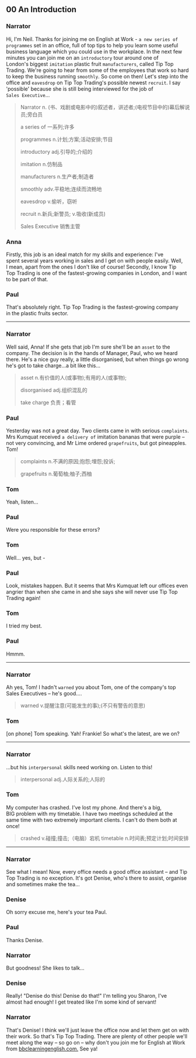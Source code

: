 00 An Introduction
- 

### Narrator
Hi, I'm Neil. Thanks for joining me on English at Work - `a new series of programmes` set in an office, full of top tips to help you learn some useful business language which you could use in the workplace. In the next few minutes you can join me on an `introductory` tour around one of London's biggest `imitation` plastic fruit `manufacturers`, called Tip Top Trading. We're going to hear from some of the employees that work so hard to keep the business running `smoothly`. So come on then! Let's step into the office and `eavesdrop` on Tip Top Trading's possible newest `recruit`. I say 'possible' because she is still being interviewed for the job of `Sales Executive`…
> Narrator n. (书、戏剧或电影中的)叙述者，讲述者;(电视节目中的)幕后解说员;旁白员
> 
> a series of 一系列;许多 
> 
> programmes n.计划;方案;活动安排;节目 
> 
> introductory adj.引导的;介绍的
> 
> imitation n.仿制品
> 
> manufacturers n.生产者;制造者
> 
> smoothly adv.平稳地;连续而流畅地
> 
> eavesdrop v.偷听，窃听
> 
> recruit n.新兵;新警员; v.吸收(新成员)
> 
> Sales Executive 销售主管

### Anna
Firstly, this job is an ideal match for my skills and experience: I've spent several years working in sales and I get on with people easily. Well, I mean, apart from the ones I don't like of course! Secondly, I know Tip Top Trading is one of the fastest-growing companies in London, and I want to be part of that.

### Paul
That's absolutely right. Tip Top Trading is the fastest-growing company in the plastic fruits sector.


--- 
### Narrator
Well said, Anna! If she gets that job I'm sure she'll be an `asset` to the company. The decision is in the hands of Manager, Paul, who we heard there. He's a nice guy really, a little disorganised, but when things go wrong he's got to take charge…a bit like this…
> asset n.有价值的人(或事物);有用的人(或事物);
> 
> disorganised adj.组织混乱的
> 
> take charge 负责；看管

### Paul
Yesterday was not a great day. Two clients came in with serious `complaints`. Mrs Kumquat received `a delivery of` imitation bananas that were purple – not very convincing, and Mr Lime ordered `grapefruits`, but got pineapples. Tom!
> complaints n.不满的原因;抱怨;埋怨;投诉;
> 
> grapefruits n.葡萄柚;柚子;西柚

### Tom
Yeah, listen...

### Paul
Were you responsible for these errors?

### Tom
Well... yes, but -

### Paul
Look, mistakes happen. But it seems that Mrs Kumquat left our offices even angrier than when she came in and she says she will never use Tip Top Trading again!

### Tom
I tried my best.

### Paul
Hmmm.

---

### Narrator
Ah yes, Tom! I hadn't `warned` you about Tom, one of the company's top Sales Executives – he's good….
> warned v.提醒注意(可能发生的事);(不只有警告的意思)

### Tom
[on phone] Tom speaking. Yah! Frankie! So what's the latest, are we on? 

---

### Narrator
…but his `interpersonal` skills need working on. Listen to this!
> interpersonal adj.人际关系的;人际的

### Tom
My computer has crashed. I've lost my phone. And there's a big, BIG problem with my timetable. I have two meetings scheduled at the same time with two extremely important clients. I can't do them both at once!
> crashed v.碰撞;撞击;（电脑）宕机
> timetable n.时间表;预定计划;时间安排

---

### Narrator
See what I mean! Now, every office needs a good office assistant – and Tip Top Trading is no exception. It's got Denise, who's there to assist, organise and sometimes make the tea…

### Denise
Oh sorry excuse me, here's your tea Paul.

### Paul
Thanks Denise.

### Narrator
But goodness! She likes to talk…

### Denise
Really! "Denise do this! Denise do that!" I'm telling you Sharon, I've almost had enough! I get treated like I'm some kind of servant!

### Narrator
That's Denise! I think we'll just leave the office now and let them get on with their work. So that's Tip Top Trading. There are plenty of other people we'll meet along the way – so go on – why don't you join me for English at Work from [bbclearningenglish.com.](bbclearningenglish.com) See ya!

